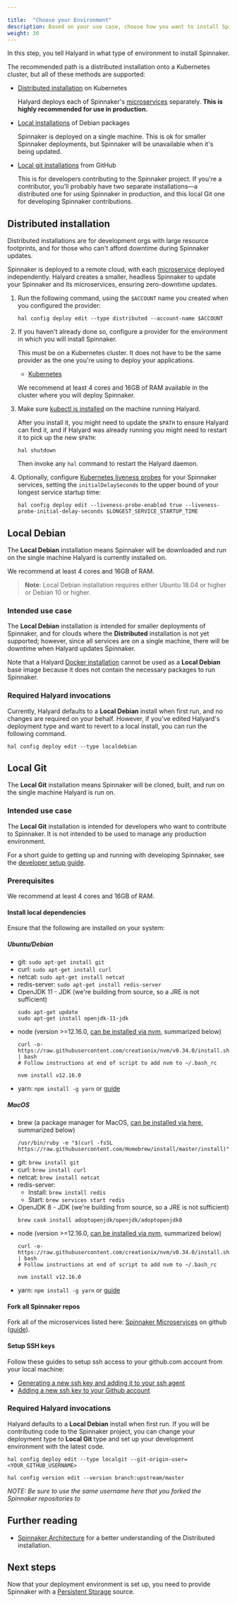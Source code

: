 ```yaml
---

title:  "Choose your Environment"
description: Based on your use case, choose how you want to install Spinnaker.
weight: 30
---
```


In this step, you tell Halyard in what type of environment to install Spinnaker.

The recommended path is a distributed installation onto a Kubernetes cluster,
but all of these methods are supported:

* [Distributed installation](#distributed-installation) on Kubernetes

  Halyard deploys each of Spinnaker's [microservices](/docs/reference/architecture)
  separately. __This is highly recommended for use in production.__

* [Local installations](#local-debian) of Debian packages

  Spinnaker is deployed on a single machine. This is ok for smaller
  Spinnaker deployments, but Spinnaker will be unavailable when it's being
  updated.

* [Local git installations](#local-git) from GitHub

  This is for developers contributing to the Spinnaker project. If you're a
  contributor, you'll probably have two separate installations&mdash;a
  distributed one for using Spinnaker in production, and this local Git one for
  developing Spinnaker contributions.

## Distributed installation

Distributed installations are for development orgs with large resource
footprints, and for those who can't afford downtime during Spinnaker updates.

Spinnaker is deployed to a remote cloud, with each
[microservice](/docs/reference/architecture/) deployed independently. Halyard
creates a smaller, headless Spinnaker to update your Spinnaker and its
microservices, ensuring zero-downtime updates.

1. Run the following command, using the `$ACCOUNT` name you created when you
configured the provider:

   ```
   hal config deploy edit --type distributed --account-name $ACCOUNT
   ```

1. If you haven't already done so, configure a provider for the environment in
which you will install Spinnaker.

   This must be on a Kubernetes cluster. It does not have to be the same
   provider as the one you're using to deploy your applications.

   * [Kubernetes](/docs/setup/install/providers/kubernetes-v2)

   We recommend at least 4 cores and 16GB of RAM available in the cluster where
   you will deploy Spinnaker.

1. Make sure [kubectl is installed](https://kubernetes.io/docs/tasks/tools/install-kubectl/)
on the machine running Halyard.

   After you install it, you might need to update the `$PATH` to ensure Halyard
   can find it, and if Halyard was already running you might need to restart it
   to pick up the new `$PATH`:

   `hal shutdown`

   Then invoke any `hal` command to restart the Halyard daemon.
   
1. Optionally, configure [Kubernetes liveness probes](https://kubernetes.io/docs/tasks/configure-pod-container/configure-liveness-readiness-probes/)
for your Spinnaker services, setting the `initialDelaySeconds` to the upper bound of your longest service startup time:

   ```
   hal config deploy edit --liveness-probe-enabled true --liveness-probe-initial-delay-seconds $LONGEST_SERVICE_STARTUP_TIME
   ```  

<span class="begin-collapsible-section"></span>

## Local Debian

The __Local Debian__ installation means Spinnaker will be downloaded and run on the
single machine Halyard is currently installed on.

We recommend at least 4 cores and 16GB of RAM.

> **Note**: Local Debian installation requires either Ubuntu 18.04 or higher or Debian 10 or higher.

### Intended use case

The __Local Debian__ installation is intended for smaller deployments of Spinnaker,
and for clouds where the __Distributed__ installation is not yet supported;
however, since all services are on a single machine, there will be downtime when
Halyard updates Spinnaker.

Note that a Halyard [Docker
installation](https://www.spinnaker.io/setup/install/halyard/#docker) cannot be
used as a __Local Debian__ base image because it does not contain the necessary
packages to run Spinnaker.

### Required Halyard invocations

Currently, Halyard defaults to a __Local Debian__ install when first run,
and no changes are required on your behalf. However, if you've edited
Halyard's deployment type and want to revert to a local install, you can run
the following command.

```
hal config deploy edit --type localdebian
```

<span class="end-collapsible-section"></span>

<span class="begin-collapsible-section"></span>

## Local Git

The __Local Git__ installation means Spinnaker will be cloned, built, and run on
the single machine Halyard is run on.

### Intended use case

The __Local Git__ installation is intended for developers who want to contribute
to Spinnaker. It is not intended to be used to manage any production environment.

For a short guide to getting up and running with developing Spinnaker, see the
[developer setup guide](/docs/guides/developer/getting-set-up).

### Prerequisites

We recommend at least 4 cores and 16GB of RAM.

#### Install local dependencies

Ensure that the following are installed on your system:

##### Ubuntu/Debian

* git: `sudo apt-get install git`
* curl: `sudo apt-get install curl`
* netcat: `sudo apt-get install netcat`
* redis-server: `sudo apt-get install redis-server`
* OpenJDK 11 - JDK (we're building from source, so a JRE is not sufficient)
    ```
    sudo apt-get update
    sudo apt-get install openjdk-11-jdk
    ```
* node (version >=12.16.0, [can be installed via nvm](https://github.com/creationix/nvm#install-script), summarized below)
    ```
    curl -o- https://raw.githubusercontent.com/creationix/nvm/v0.34.0/install.sh | bash
    # Follow instructions at end of script to add nvm to ~/.bash_rc

    nvm install v12.16.0
    ```
* yarn: `npm install -g yarn` or [guide](https://yarnpkg.com/lang/en/docs/install/)

##### MacOS

* brew (a package manager for MacOS, [can be installed via here](https://brew.sh/), summarized below)
    ```
    /usr/bin/ruby -e "$(curl -fsSL https://raw.githubusercontent.com/Homebrew/install/master/install)"
    ```
* git: `brew install git`
* curl: `brew install curl`
* netcat: `brew install netcat`
* redis-server:
  * Install: `brew install redis`
  * Start: `brew services start redis`
* OpenJDK 8 - JDK (we're building from source, so a JRE is not sufficient)
    ```
  brew cask install adoptopenjdk/openjdk/adoptopenjdk8
    ```
* node (version >=12.16.0, [can be installed via nvm](https://github.com/creationix/nvm#install-script), summarized below)
    ```
    curl -o- https://raw.githubusercontent.com/creationix/nvm/v0.34.0/install.sh | bash
    # Follow instructions at end of script to add nvm to ~/.bash_rc

    nvm install v12.16.0
    ```
* yarn: `npm install -g yarn` or [guide](https://yarnpkg.com/lang/en/docs/install/)

#### Fork all Spinnaker repos

Fork all of the microservices listed here: [Spinnaker Microservices](https://www.spinnaker.io/reference/architecture/#spinnaker-microservices) on github ([guide](https://guides.github.com/activities/forking/#fork)).

#### Setup SSH keys

Follow these guides to setup ssh access to your github.com account from your local machine:

* [Generating a new ssh key and adding it to your ssh agent](https://help.github.com/articles/generating-a-new-ssh-key-and-adding-it-to-the-ssh-agent/)
* [Adding a new ssh key to your Github account](https://help.github.com/articles/adding-a-new-ssh-key-to-your-github-account/)

### Required Halyard invocations

Halyard defaults to a __Local Debian__ install when first run. If you will be
contributing code to the Spinnaker project, you can change your deployment type
to __Local Git__ type and set up your development environment with the latest
code.

```
hal config deploy edit --type localgit --git-origin-user=<YOUR_GITHUB_USERNAME>

hal config version edit --version branch:upstream/master
```

*NOTE: Be sure to use the same username here that you forked the Spinnaker repositories to*

<span class="end-collapsible-section"></span>

## Further reading

* [Spinnaker Architecture](/docs/reference/architecture/) for a better understanding
  of the Distributed installation.

## Next steps

Now that your deployment environment is set up, you need to provide Spinnaker
with a [Persistent Storage](/docs/setup/install/storage/) source.
